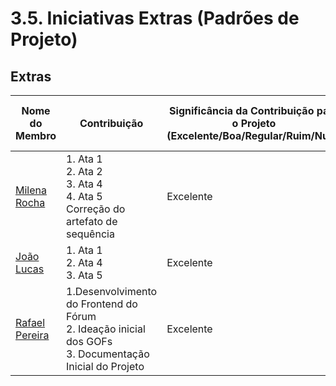 # 3.5. Iniciativas Extras (Padrões de Projeto)

## Extras

| Nome do Membro | Contribuição | Significância da Contribuição para o Projeto (Excelente/Boa/Regular/Ruim/Nula) | Elos Comprobatórios Claros (com link) |
|----------------|--------------|--------------------------------------------------------------------------------|---------------------------------------|
| [Milena Rocha](https://github.com/milenafrocha)    | 1. Ata 1 </br>  2. Ata 2 </br> 3. Ata 4 </br>  4. Ata 5 </br> Correção do artefato de sequência |   Excelente  |  [ELO 1.1]([link](https://unbarqdsw2025-1-turma02.github.io/2025.1-T02-_G7_PlanetarioVirtual_Entrega_03/#/./PadroesDeProjeto/5.Extra/Atas/ata1)), [ELO 1.2]([link](https://unbarqdsw2025-1-turma02.github.io/2025.1-T02-_G7_PlanetarioVirtual_Entrega_03/#/./PadroesDeProjeto/5.Extra/Atas/ata2)) </br> [ELO 1.3]([link](https://unbarqdsw2025-1-turma02.github.io/2025.1-T02-_G7_PlanetarioVirtual_Entrega_03/#/./PadroesDeProjeto/5.Extra/Atas/ata4)) </br> [ELO 1.4]([link](https://unbarqdsw2025-1-turma02.github.io/2025.1-T02-_G7_PlanetarioVirtual_Entrega_03/#/./PadroesDeProjeto/5.Extra/Atas/ata5))  </br> [ELO 2.1]([[link](https://unbarqdsw2025-1-turma02.github.io/2025.1-T02-_G7_PlanetarioVirtual_Entrega_03/#/./PadroesDeProjeto/5.Extra/Atas/ata5)](https://unbarqdsw2025-1-turma02.github.io/2025.1-T02-_G7_PlanetarioVirtual_Entrega_03/#/./PadroesDeProjeto/5.Extra/Correcoes/estatico))|
| [João Lucas](https://github.com/jlucasiqueira)    | 1. Ata 1 </br>    2. Ata 4 </br>  3. Ata 5   |   Excelente  |  [ELO 1.1]([link](https://unbarqdsw2025-1-turma02.github.io/2025.1-T02-_G7_PlanetarioVirtual_Entrega_03/#/./PadroesDeProjeto/5.Extra/Atas/ata1)), </br> [ELO 1.2]([link](https://unbarqdsw2025-1-turma02.github.io/2025.1-T02-_G7_PlanetarioVirtual_Entrega_03/#/./PadroesDeProjeto/5.Extra/Atas/ata4)) </br> [ELO 1.3]([link](https://unbarqdsw2025-1-turma02.github.io/2025.1-T02-_G7_PlanetarioVirtual_Entrega_03/#/./PadroesDeProjeto/5.Extra/Atas/ata5)) |
| [Rafael Pereira](https://github.com/rafgpereira) | 1.Desenvolvimento do Frontend do Fórum </br> 2. Ideação inicial dos GOFs </br> 3. Documentação Inicial do Projeto | Excelente | [ELO 1.1](https://2025-1-t02-g7-planetario-virtual-en.vercel.app/), [ELO 1.2](https://github.com/UnBArqDsw2025-1-Turma02/2025.1-T02-_G7_PlanetarioVirtual_Entrega_03/tree/main/projeto/grupo1/frontend), [ELO 1.3](https://github.com/UnBArqDsw2025-1-Turma02/2025.1-T02-_G7_PlanetarioVirtual_Entrega_03/commits/main/projeto/grupo1/frontend)| 

